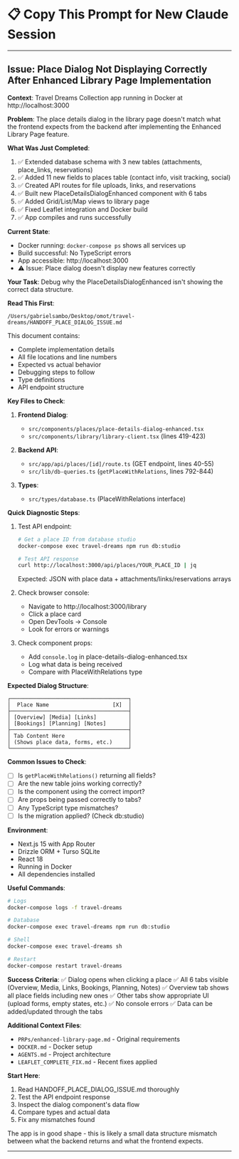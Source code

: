 # 📋 Copy This Prompt for New Claude Session

---

## Issue: Place Dialog Not Displaying Correctly After Enhanced Library Page Implementation

**Context**: Travel Dreams Collection app running in Docker at http://localhost:3000

**Problem**: The place details dialog in the library page doesn't match what the frontend expects from the backend after implementing the Enhanced Library Page feature.

**What Was Just Completed**:
1. ✅ Extended database schema with 3 new tables (attachments, place_links, reservations)
2. ✅ Added 11 new fields to places table (contact info, visit tracking, social)
3. ✅ Created API routes for file uploads, links, and reservations
4. ✅ Built new PlaceDetailsDialogEnhanced component with 6 tabs
5. ✅ Added Grid/List/Map views to library page
6. ✅ Fixed Leaflet integration and Docker build
7. ✅ App compiles and runs successfully

**Current State**:
- Docker running: `docker-compose ps` shows all services up
- Build successful: No TypeScript errors
- App accessible: http://localhost:3000
- ⚠️ Issue: Place dialog doesn't display new features correctly

**Your Task**:
Debug why the PlaceDetailsDialogEnhanced isn't showing the correct data structure.

**Read This First**:
```
/Users/gabrielsambo/Desktop/omot/travel-dreams/HANDOFF_PLACE_DIALOG_ISSUE.md
```

This document contains:
- Complete implementation details
- All file locations and line numbers
- Expected vs actual behavior
- Debugging steps to follow
- Type definitions
- API endpoint structure

**Key Files to Check**:

1. **Frontend Dialog**:
   - `src/components/places/place-details-dialog-enhanced.tsx`
   - `src/components/library/library-client.tsx` (lines 419-423)

2. **Backend API**:
   - `src/app/api/places/[id]/route.ts` (GET endpoint, lines 40-55)
   - `src/lib/db-queries.ts` (`getPlaceWithRelations`, lines 792-844)

3. **Types**:
   - `src/types/database.ts` (PlaceWithRelations interface)

**Quick Diagnostic Steps**:

1. Test API endpoint:
   ```bash
   # Get a place ID from database studio
   docker-compose exec travel-dreams npm run db:studio

   # Test API response
   curl http://localhost:3000/api/places/YOUR_PLACE_ID | jq
   ```

   Expected: JSON with place data + attachments/links/reservations arrays

2. Check browser console:
   - Navigate to http://localhost:3000/library
   - Click a place card
   - Open DevTools → Console
   - Look for errors or warnings

3. Check component props:
   - Add `console.log` in place-details-dialog-enhanced.tsx
   - Log what data is being received
   - Compare with PlaceWithRelations type

**Expected Dialog Structure**:
```
┌─────────────────────────────────────┐
│  Place Name                    [X]  │
├─────────────────────────────────────┤
│ [Overview] [Media] [Links]          │
│ [Bookings] [Planning] [Notes]       │
├─────────────────────────────────────┤
│ Tab Content Here                    │
│ (Shows place data, forms, etc.)     │
└─────────────────────────────────────┘
```

**Common Issues to Check**:
- [ ] Is `getPlaceWithRelations()` returning all fields?
- [ ] Are the new table joins working correctly?
- [ ] Is the component using the correct import?
- [ ] Are props being passed correctly to tabs?
- [ ] Any TypeScript type mismatches?
- [ ] Is the migration applied? (Check db:studio)

**Environment**:
- Next.js 15 with App Router
- Drizzle ORM + Turso SQLite
- React 18
- Running in Docker
- All dependencies installed

**Useful Commands**:
```bash
# Logs
docker-compose logs -f travel-dreams

# Database
docker-compose exec travel-dreams npm run db:studio

# Shell
docker-compose exec travel-dreams sh

# Restart
docker-compose restart travel-dreams
```

**Success Criteria**:
✅ Dialog opens when clicking a place
✅ All 6 tabs visible (Overview, Media, Links, Bookings, Planning, Notes)
✅ Overview tab shows all place fields including new ones
✅ Other tabs show appropriate UI (upload forms, empty states, etc.)
✅ No console errors
✅ Data can be added/updated through the tabs

**Additional Context Files**:
- `PRPs/enhanced-library-page.md` - Original requirements
- `DOCKER.md` - Docker setup
- `AGENTS.md` - Project architecture
- `LEAFLET_COMPLETE_FIX.md` - Recent fixes applied

**Start Here**:
1. Read HANDOFF_PLACE_DIALOG_ISSUE.md thoroughly
2. Test the API endpoint response
3. Inspect the dialog component's data flow
4. Compare types and actual data
5. Fix any mismatches found

The app is in good shape - this is likely a small data structure mismatch between what the backend returns and what the frontend expects.

---
